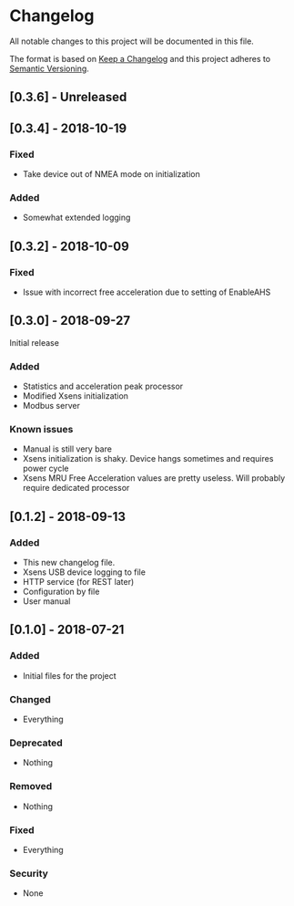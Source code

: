 # Changelog
All notable changes to this project will be documented in this file.

The format is based on [Keep a Changelog](http://keepachangelog.com/en/1.0.0/)
and this project adheres to [Semantic Versioning](http://semver.org/spec/v2.0.0.html).


## [0.3.6] - Unreleased


## [0.3.4] - 2018-10-19

### Fixed
- Take device out of NMEA mode on initialization

### Added
- Somewhat extended logging


## [0.3.2] - 2018-10-09

### Fixed
- Issue with incorrect free acceleration due to setting of EnableAHS


## [0.3.0] - 2018-09-27

Initial release

### Added
- Statistics and acceleration peak processor
- Modified Xsens initialization
- Modbus server

### Known issues
- Manual is still very bare
- Xsens initialization is shaky. Device hangs sometimes and requires power cycle
- Xsens MRU Free Acceleration values are pretty useless. Will probably require dedicated processor


## [0.1.2] - 2018-09-13

### Added
- This new changelog file.
- Xsens USB device logging to file
- HTTP service (for REST later)
- Configuration by file
- User manual

## [0.1.0] - 2018-07-21

### Added
- Initial files for the project

### Changed
- Everything

### Deprecated
- Nothing

### Removed
- Nothing

### Fixed
- Everything

### Security
- None
